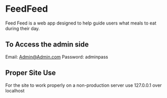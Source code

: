 # FeedFeed
Feed Feed is a web app designed to help guide users what meals to eat during their day.

## To Access the admin side
Email: Admin@Admin.com
Password: adminpass

## Proper Site Use
For the site to work properly on a non-production server use 127.0.0.1 over localhost